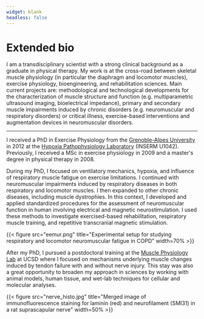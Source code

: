 ```yaml
---
widget: blank
headless: false
---
```

# Extended bio

I am a transdisciplinary scientist with a strong clinical background as a graduate in physical therapy. My work is at the cross-road between skeletal muscle physiology (in particular the diaphragm and locomotor muscles), exercise physiology, bioengineering, and rehabilitation sciences. Main current projects are: methodological and technological developments for the characterization of muscle structure and function (e.g. multiparametric ultrasound imaging, bioelectrical impedance), primary and secondary muscle impairments induced by chronic disorders (e.g. neuromuscular and respiratory disorders) or critical illness, exercise-based interventions and augmentation devices in neuromuscular disorders. 

***

I received a PhD in Exercise Physiology from the [Grenoble-Alpes University ](https://www.univ-grenoble-alpes.fr/english/) in 2012 at the [Hypoxia Pathophysiology Laboratory](https://hp2.univ-grenoble-alpes.fr/?language=en) (INSERM U1042). Previously, I received a MSc in exercise physiology in 2009 and a master's degree in physical therapy in 2008.

During my PhD, I focused on ventilatory mechanics, hypoxia, and influence of respiratory muscle fatigue on exercise limitations. I continued with neuromuscular impairments induced by respiratory diseases in both respiratory and locomotor muscles. I then expanded to other chronic diseases, including muscle dystrophies. In this context, I developed and applied standardized procedures for the assessment of neuromuscular function in human involving electrical and magnetic neurostimulation. I used these methods to investigate exercised-based rehabilitation, respiratory muscle training, and repetitive transcranial magnetic stimulation. 

{{< figure src="eemur.png" title="Experimental setup for studying respiratory and locomotor neuromuscular fatigue in COPD" width=70% >}}

After my PhD, I pursued a postdoctoral training  at the  [Muscle Physiology Lab](http://muscle.ucsd.edu/) at UCSD where I focused on mechanisms underlying muscle changes induced by tendon failure with and without nerve injury. This stay was also a great opportunity to broaden my approach in sciences by working with animal models, human tissue, and wet-lab techniques for cellular and molecular analyses. 

{{< figure src="nerve_histo.jpg" title="Merged image of immunofluorescence staining for laminin (red) and neurofilament (SMI31) in a rat suprascapular nerve" width=50% >}}
